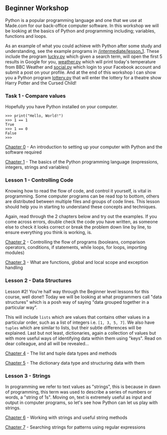 ## Beginner Workshop
Python is a popular programming language and one that we use at Made.com for our back-office computer software. In this 
workshop we will be looking at the basics of Python and programming including; variables, functions and loops. 

As an example of what you could achieve with Python after some study and understanding, see the example programs in 
[/intermediate/lesson_1](/intermediate/lesson_1). These include the program [lucky.py](/intermediate/task_2/lucky.py) 
which given a search term, will open the first 5 results in Google for you, 
[weather.py](/intermediate/task_1/weather.py) which will print today's temperature from BBC Weather and
[social.py](/intermediate/task_3/sofa.py) which login to your Facebook account and submit a post on your profile. 
And at the end of this workshop I can show you a Python program [lottery.py](/intermediate/demos/lottery.py) that 
will enter the lottery for a theatre show Harry Potter and the Cursed Child!

### Task 1 - Compare values
Hopefully you have Python installed on your computer. 

```
>>> print("Hello, World!")
>>> 1 == 1
True
>>> 1 == 0
False
>>> 
```

[Chapter 0](https://automatetheboringstuff.com/chapter0/) - An introduction to setting up your computer with Python and 
the software required

[Chapter 1](https://automatetheboringstuff.com/chapter1/) - The basics of the Python programming language (expressions, 
integers, strings and variables)

### Lesson 1 - Controlling Code
Knowing how to read the flow of code, and control it yourself, is vital in programming. Some computer programs can be 
read top to bottom, others are distributed between multiple files and groups of code lines. This lesson should help you
in starting to understand these concepts and techniques.

Again, read through the 2 chapters below and try out the examples. If you come across errors, double check the code you
have written, as someone else to check it looks correct or break the problem down line by line, to ensure everything you
think is working, is. 

[Chapter 2](https://automatetheboringstuff.com/chapter2/) - Controlling the flow of programs (booleans, comparison 
operators, conditions, if statements, while loops, for loops, importing modules)

[Chapter 3](https://automatetheboringstuff.com/chapter3/) - What are functions, global and local scope and exception 
handling 

### Lesson 2 - Data Structures
Lesson #2! You're half way through the Beginner level lessons for this course, well done!! Today we will be looking at
what programmers call "data structures" which is a posh way of saying "data grouped together in a particular way". 

This will include `lists` which are values that contains other values in a particular order, such as a list of integers 
i.e. `[1, 3, 5, 7]`. We also have `tuples` which are similar to lists, but their subtle differences will be explained.
Last but not least, dictionaries, again a collection of values but with more useful ways of identifying data within them
using "keys". Read on dear colleague, and all will be revealed...

[Chapter 4](https://automatetheboringstuff.com/chapter4/) - The list and tuple data types and methods

[Chapter 5](https://automatetheboringstuff.com/chapter5/) - The dictionary data type and structuring data with them

### Lesson 3 - Strings
In programming we refer to text values as "strings", this is because in dawn of programming, this term was used to
describe a series of numbers or words, a "string of 1s". Moving on, text is extremely useful as input and output in
computer programs, so let's see how Python can let us play with strings.

[Chapter 6](https://automatetheboringstuff.com/chapter6/) - Working with strings and useful string methods

[Chapter 7](https://automatetheboringstuff.com/chapter7/) - Searching strings for patterns using regular expressions